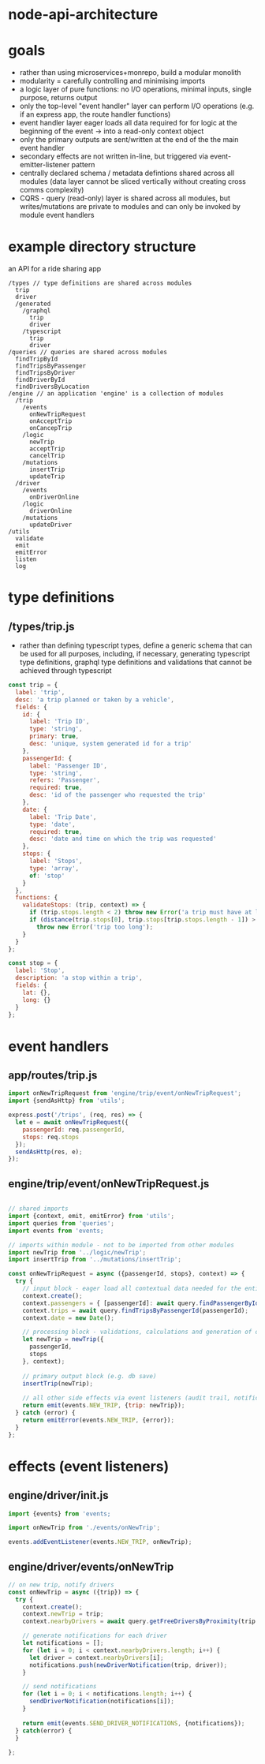 # node-api-architecture

# goals

- rather than using microservices+monrepo, build a modular monolith
- modularity = carefully controlling and minimising imports
- a logic layer of pure functions: no I/O operations, minimal inputs, single purpose, returns output
- only the top-level "event handler" layer can perform I/O operations (e.g. if an express app, the route handler functions)
- event handler layer eager loads all data required for for logic at the beginning of the event -> into a read-only context object
- only the primary outputs are sent/written at the end of the the main event handler
- secondary effects are not written in-line, but triggered via event-emitter-listener pattern
- centrally declared schema / metadata defintions shared across all modules (data layer cannot be sliced vertically without creating cross comms complexity)
- CQRS - query (read-only) layer is shared across all modules, but writes/mutations are private to modules and can only be invoked by module event handlers

# example directory structure

an API for a ride sharing app

```
/types // type definitions are shared across modules
  trip
  driver
  /generated
    /graphql
      trip
      driver
    /typescript
      trip
      driver
/queries // queries are shared across modules
  findTripById
  findTripsByPassenger
  findTripsByDriver  
  findDriverById
  findDriversByLocation
/engine // an application 'engine' is a collection of modules
  /trip
    /events
      onNewTripRequest
      onAcceptTrip
      onCancepTrip
    /logic
      newTrip
      acceptTrip
      cancelTrip
    /mutations
      insertTrip
      updateTrip
  /driver
    /events
      onDriverOnline
    /logic
      driverOnline
    /mutations
      updateDriver
/utils
  validate
  emit
  emitError
  listen
  log
```

# type definitions

## /types/trip.js
- rather than defining typescript types, define a generic schema that can be used for all purposes, including, if necessary, generating typescript type definitions, graphql type definitions and validations that cannot be achieved through typescript

```javascript
const trip = {
  label: 'trip',
  desc: 'a trip planned or taken by a vehicle',
  fields: {
    id: {
      label: 'Trip ID',
      type: 'string',
      primary: true,
      desc: 'unique, system generated id for a trip'
    },
    passengerId: {
      label: 'Passenger ID',
      type: 'string',
      refers: 'Passenger',
      required: true,
      desc: 'id of the passenger who requested the trip'
    },
    date: {
      label: 'Trip Date',
      type: 'date',
      required: true,
      desc: 'date and time on which the trip was requested'
    },
    stops: {
      label: 'Stops',
      type: 'array',
      of: 'stop'
    }
  },
  functions: {
    validateStops: (trip, context) => {
      if (trip.stops.length < 2) throw new Error('a trip must have at least a start and a destination');
      if (distance(trip.stops[0], trip.stops[trip.stops.length - 1]) > context.configs.maxTripDistance)
        throw new Error('trip too long');
    }
  }
};

const stop = {
  label: 'Stop',
  description: 'a stop within a trip',
  fields: {
    lat: {},
    long: {}
  }
};
```

# event handlers

## app/routes/trip.js
```javascript
import onNewTripRequest from 'engine/trip/event/onNewTripRequest';
import {sendAsHttp} from 'utils';

express.post('/trips', (req, res) => {
  let e = await onNewTripRequest({
    passengerId: req.passengerId,
    stops: req.stops
  });
  sendAsHttp(res, e);
});
```

## engine/trip/event/onNewTripRequest.js

```javascript

// shared imports
import {context, emit, emitError} from 'utils';
import queries from 'queries';
import events from 'events;

// imports within module - not to be imported from other modules
import newTrip from '../logic/newTrip';
import insertTrip from '../mutations/insertTrip';

const onNewTripRequest = async ({passengerId, stops}, context) => {
  try {
    // input block - eager load all contextual data needed for the entire lifetime of the event
    context.create();
    context.passengers = { [passengerId]: await query.findPassengerById(passengerId) };
    context.trips = await query.findTripsByPassengerId(passengerId);
    context.date = new Date();

    // processing block - validations, calculations and generation of object(s) to be saved to db
    let newTrip = newTrip({
      passengerId,
      stops
    }, context);
    
    // primary output block (e.g. db save)
    insertTrip(newTrip);
    
    // all other side effects via event listeners (audit trail, notifications, updates to other entities)
    return emit(events.NEW_TRIP, {trip: newTrip}); 
  } catch (error) {
    return emitError(events.NEW_TRIP, {error}); 
  }
};
```

# effects (event listeners)

## engine/driver/init.js

```javascript
import {events} from 'events;

import onNewTrip from './events/onNewTrip';

events.addEventListener(events.NEW_TRIP, onNewTrip);

```

## engine/driver/events/onNewTrip

```javascript
// on new trip, notify drivers
const onNewTrip = async ({trip}) => {
  try {
    context.create();
    context.newTrip = trip;
    context.nearbyDrivers = await query.getFreeDriversByProximity(trip.stops[0]);

    // generate notifications for each driver
    let notifications = [];
    for (let i = 0; i < context.nearbyDrivers.length; i++) {
      let driver = context.nearbyDrivers[i];
      notifications.push(newDriverNotification(trip, driver));
    }

    // send notifications
    for (let i = 0; i < notifications.length; i++) {
      sendDriverNotification(notifications[i]);
    }
    
    return emit(events.SEND_DRIVER_NOTIFICATIONS, {notifications});
  } catch(error) {
  }
  
};
```
